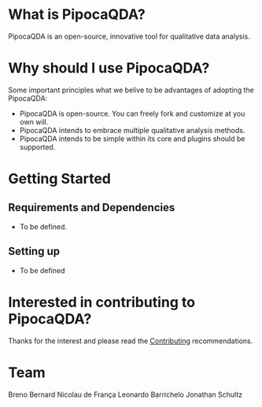 # What is PipocaQDA?
PipocaQDA is an open-source, innovative tool for qualitative data analysis.

# Why should I use PipocaQDA?

Some important principles what we belive to be advantages of adopting the PipocaQDA:
* PipocaQDA is open-source. You can freely fork and customize at you own will.
* PipocaQDA intends to embrace multiple qualitative analysis methods.
* PipocaQDA intends to be simple within its core and plugins should be supported.

# Getting Started

## Requirements and Dependencies
- To be defined.

## Setting up
- To be defined

# Interested in contributing to PipocaQDA?
Thanks for the interest and please read the [Contributing](https://github.com/PipocaSw/PipocaQDA/blob/master/CONTRIBUTING.md) recommendations.

# Team
Breno Bernard Nicolau de França
Leonardo Barrichelo
Jonathan Schultz
